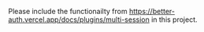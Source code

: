 Please include the functionailty from https://better-auth.vercel.app/docs/plugins/multi-session in this project.
